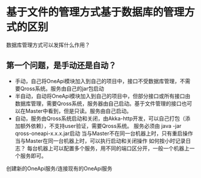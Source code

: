 # 基于文件的管理方式基于数据库的管理方式的区别

数据库管理方式可以发挥什么作用？

## 第一个问题，是手动还是自动？
* 手动，自己将OneApi模块加入到自己的项目中，接口不受数据库管理，不需要Qross系统。服务由自己的jar包启动
* 半自动，自动将OneApi模块加入到自己的项目中，但部分接口或所有接口由数据库管理，需要Qross系统，服务器由自己启动。基于文件管理的接口也可以在Master中看到，但是只读。服务由自己启动。
* 自动，服务由Qross系统启动和关闭，由Akka-http开发，可以自己打包（添加额外依赖），不支持user验证，需要Qross系统。
    服务必须由 java -jar  qross-oneapi-x.x.x.jar启动
    当与Master不在同一台机器上时，只有重启操作
    当与Master在同一台机器上时，可以执行启动和关闭操作
    如何按小时记录日志？
    每台机器上可以配置多个服务，用不同的端口区分开，一般一个机器上一个服务即可。


创建新的OneApi服务/连接现有的OneApi服务

